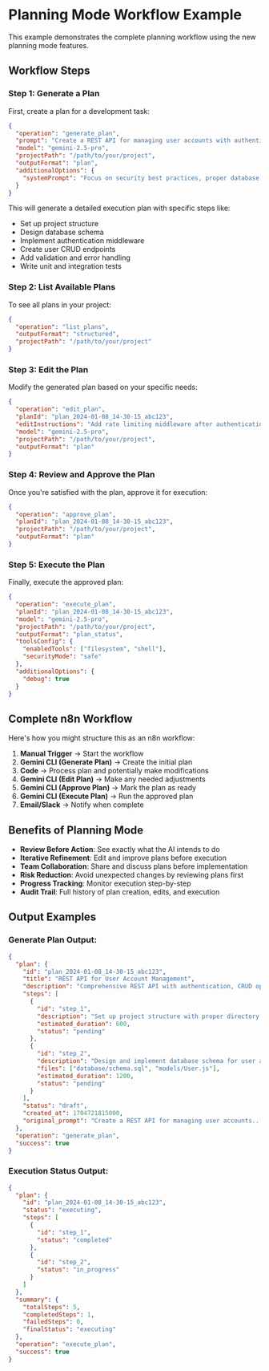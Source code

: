 # Planning Mode Workflow Example

This example demonstrates the complete planning workflow using the new planning mode features.

## Workflow Steps

### Step 1: Generate a Plan

First, create a plan for a development task:

```json
{
  "operation": "generate_plan",
  "prompt": "Create a REST API for managing user accounts with authentication, CRUD operations, and proper error handling",
  "model": "gemini-2.5-pro",
  "projectPath": "/path/to/your/project",
  "outputFormat": "plan",
  "additionalOptions": {
    "systemPrompt": "Focus on security best practices, proper database design, and comprehensive testing"
  }
}
```

This will generate a detailed execution plan with specific steps like:
- Set up project structure
- Design database schema
- Implement authentication middleware
- Create user CRUD endpoints
- Add validation and error handling
- Write unit and integration tests

### Step 2: List Available Plans

To see all plans in your project:

```json
{
  "operation": "list_plans",
  "outputFormat": "structured",
  "projectPath": "/path/to/your/project"
}
```

### Step 3: Edit the Plan

Modify the generated plan based on your specific needs:

```json
{
  "operation": "edit_plan",
  "planId": "plan_2024-01-08_14-30-15_abc123",
  "editInstructions": "Add rate limiting middleware after authentication and include API documentation generation using Swagger",
  "model": "gemini-2.5-pro",
  "projectPath": "/path/to/your/project",
  "outputFormat": "plan"
}
```

### Step 4: Review and Approve the Plan

Once you're satisfied with the plan, approve it for execution:

```json
{
  "operation": "approve_plan",
  "planId": "plan_2024-01-08_14-30-15_abc123",
  "projectPath": "/path/to/your/project",
  "outputFormat": "plan"
}
```

### Step 5: Execute the Plan

Finally, execute the approved plan:

```json
{
  "operation": "execute_plan",
  "planId": "plan_2024-01-08_14-30-15_abc123",
  "model": "gemini-2.5-pro",
  "projectPath": "/path/to/your/project",
  "outputFormat": "plan_status",
  "toolsConfig": {
    "enabledTools": ["filesystem", "shell"],
    "securityMode": "safe"
  },
  "additionalOptions": {
    "debug": true
  }
}
```

## Complete n8n Workflow

Here's how you might structure this as an n8n workflow:

1. **Manual Trigger** → Start the workflow
2. **Gemini CLI (Generate Plan)** → Create the initial plan
3. **Code** → Process plan and potentially make modifications
4. **Gemini CLI (Edit Plan)** → Make any needed adjustments
5. **Gemini CLI (Approve Plan)** → Mark the plan as ready
6. **Gemini CLI (Execute Plan)** → Run the approved plan
7. **Email/Slack** → Notify when complete

## Benefits of Planning Mode

- **Review Before Action**: See exactly what the AI intends to do
- **Iterative Refinement**: Edit and improve plans before execution
- **Team Collaboration**: Share and discuss plans before implementation
- **Risk Reduction**: Avoid unexpected changes by reviewing plans first
- **Progress Tracking**: Monitor execution step-by-step
- **Audit Trail**: Full history of plan creation, edits, and execution

## Output Examples

### Generate Plan Output:
```json
{
  "plan": {
    "id": "plan_2024-01-08_14-30-15_abc123",
    "title": "REST API for User Account Management",
    "description": "Comprehensive REST API with authentication, CRUD operations, and error handling",
    "steps": [
      {
        "id": "step_1",
        "description": "Set up project structure with proper directory organization",
        "estimated_duration": 600,
        "status": "pending"
      },
      {
        "id": "step_2", 
        "description": "Design and implement database schema for user accounts",
        "files": ["database/schema.sql", "models/User.js"],
        "estimated_duration": 1200,
        "status": "pending"
      }
    ],
    "status": "draft",
    "created_at": 1704721815000,
    "original_prompt": "Create a REST API for managing user accounts..."
  },
  "operation": "generate_plan",
  "success": true
}
```

### Execution Status Output:
```json
{
  "plan": {
    "id": "plan_2024-01-08_14-30-15_abc123",
    "status": "executing",
    "steps": [
      {
        "id": "step_1",
        "status": "completed"
      },
      {
        "id": "step_2",
        "status": "in_progress"
      }
    ]
  },
  "summary": {
    "totalSteps": 5,
    "completedSteps": 1,
    "failedSteps": 0,
    "finalStatus": "executing"
  },
  "operation": "execute_plan",
  "success": true
}
```